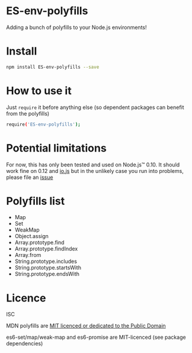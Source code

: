 # ES-env-polyfills

Adding a bunch of polyfills to your Node.js environments!


# Install

````sh
npm install ES-env-polyfills --save
````


# How to use it

Just `require` it before anything else (so dependent packages can benefit from the polyfills)

````sh
require('ES-env-polyfills');
````


# Potential limitations

For now, this has only been tested and used on Node.js™ 0.10.
It should work fine on 0.12 and [io.js](es6-promise) but in the unlikely case you run into problems, please file an [issue](https://github.com/DavidBruant/ES-env-polyfills/issues/new)


# Polyfills list

* Map
* Set
* WeakMap
* Object.assign
* Array.prototype.find
* Array.prototype.findIndex
* Array.from
* String.prototype.includes
* String.prototype.startsWith
* String.prototype.endsWith

# Licence

ISC

MDN polyfills are [MIT licenced or dedicated to the Public Domain](https://developer.mozilla.org/en-US/docs/MDN/About#Copyrights_and_licenses)

es6-set/map/weak-map and es6-promise are MIT-licenced (see package dependencies)